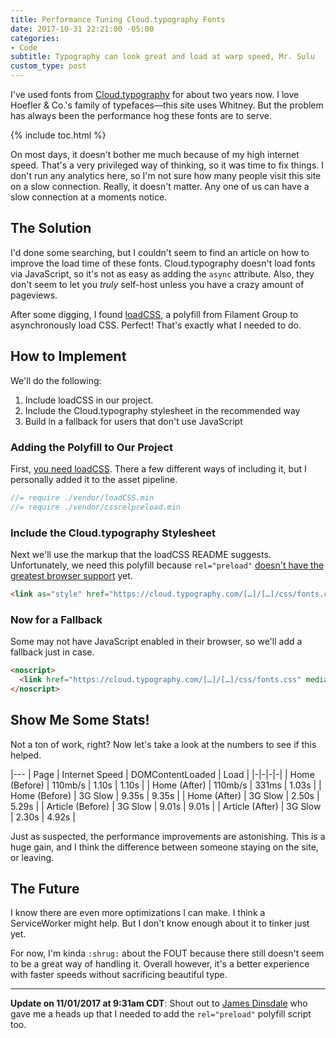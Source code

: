 ```yaml
---
title: Performance Tuning Cloud.typography Fonts
date: 2017-10-31 22:21:00 -05:00
categories:
- Code
subtitle: Typography can look great and load at warp speed, Mr. Sulu
custom_type: post
---
```


I've used fonts from [Cloud.typography](https://www.typography.com/cloud/welcome/) for about two years now. I love Hoefler & Co.'s family of typefaces—this site uses Whitney. But the problem has always been the performance hog these fonts are to serve.

{% include toc.html %}

On most days, it doesn't bother me much because of my high internet speed. That's a very privileged way of thinking, so it was time to fix things. I don't run any analytics here, so I'm not sure how many people visit this site on a slow connection. Really, it doesn't matter. Any one of us can have a slow connection at a moments notice.

## The Solution

I'd done some searching, but I couldn't seem to find an article on how to improve the load time of these fonts. Cloud.typography doesn't load fonts via JavaScript, so it's not as easy as adding the `async` attribute. Also, they don't seem to let you *truly* self-host unless you have a crazy amount of pageviews.

After some digging, I found [loadCSS](https://github.com/filamentgroup/loadCSS), a polyfill from Filament Group to asynchronously load CSS. Perfect! That's exactly what I needed to do.

## How to Implement

We'll do the following:

1. Include loadCSS in our project.
2. Include the Cloud.typography stylesheet in the recommended way
3. Build in a fallback for users that don't use JavaScript

### Adding the Polyfill to Our Project

First, [you need loadCSS](https://github.com/filamentgroup/loadCSS/releases). There a few different ways of including it, but I personally added it to the asset pipeline.

```js
//= require ./vendor/loadCSS.min
//= require ./vendor/cssrelpreload.min
```

### Include the Cloud.typography Stylesheet

Next we'll use the markup that the loadCSS README suggests. Unfortunately, we need this polyfill because `rel="preload"` [doesn't have the greatest browser support](http://caniuse.com/#feat=link-rel-preload) yet.

```html
<link as="style" href="https://cloud.typography.com/[…]/[…]/css/fonts.css" onload="this.rel='stylesheet'" rel="preload" />
```

### Now for a Fallback

Some may not have JavaScript enabled in their browser, so we'll add a fallback just in case.

```html
<noscript>
  <link href="https://cloud.typography.com/[…]/[…]/css/fonts.css" media="screen" rel="stylesheet" type="text/css" />
</noscript>
```

## Show Me Some Stats!

Not a ton of work, right? Now let's take a look at the numbers to see if this helped.

|---
| Page | Internet Speed | DOMContentLoaded | Load |
|-|-|-|-|
| Home (Before) | 110mb/s | 1.10s | 1.10s |
| Home (After) | 110mb/s | 331ms | 1.03s |
| Home (Before) | 3G Slow | 9.35s | 9.35s |
| Home (After) | 3G Slow | 2.50s | 5.29s |
| Article (Before) | 3G Slow | 9.01s | 9.01s |
| Article (After) | 3G Slow | 2.30s | 4.92s |

Just as suspected, the performance improvements are astonishing. This is a huge gain, and I think the difference between someone staying on the site, or leaving.

## The Future

I know there are even more optimizations I can make. I think a ServiceWorker might help. But I don't know enough about it to tinker just yet.

For now, I'm kinda `:shrug:` about the FOUT because there still doesn't seem to be a great way of handling it. Overall however, it's a better experience with faster speeds without sacrificing beautiful type.

---

**Update on 11/01/2017 at 9:31am CDT**: Shout out to [James Dinsdale](https://molovo.co/) who gave me a heads up that I needed to add the `rel="preload"` polyfill script too.
